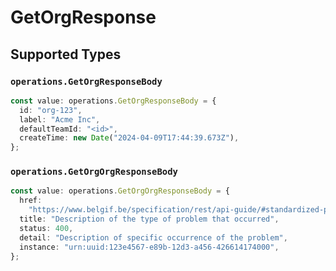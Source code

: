 # GetOrgResponse


## Supported Types

### `operations.GetOrgResponseBody`

```typescript
const value: operations.GetOrgResponseBody = {
  id: "org-123",
  label: "Acme Inc",
  defaultTeamId: "<id>",
  createTime: new Date("2024-04-09T17:44:39.673Z"),
};
```

### `operations.GetOrgOrgResponseBody`

```typescript
const value: operations.GetOrgOrgResponseBody = {
  href:
    "https://www.belgif.be/specification/rest/api-guide/#standardized-problem-types",
  title: "Description of the type of problem that occurred",
  status: 400,
  detail: "Description of specific occurrence of the problem",
  instance: "urn:uuid:123e4567-e89b-12d3-a456-426614174000",
};
```


